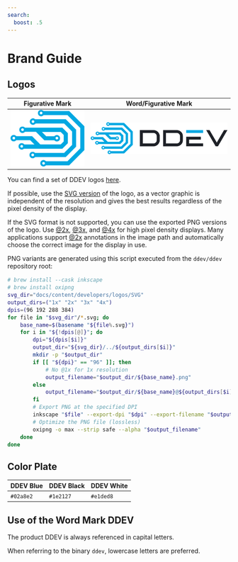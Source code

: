 ```yaml
---
search:
  boost: .5
---
```

# Brand Guide

## Logos

| Figurative Mark                        | Word/Figurative Mark                               |
|----------------------------------------|----------------------------------------------------|
| ![Figurative Mark](logos/SVG/Logo.svg) | ![Word/Figurative Mark](logos/SVG/Logo_w_text.svg) |

You can find a set of DDEV logos [here](https://github.com/ddev/ddev/tree/main/docs/content/developers/logos).

If possible, use the [SVG version](https://github.com/ddev/ddev/tree/main/docs/content/developers/logos/SVG) of the logo, as a vector graphic is independent of the resolution and gives the best results regardless of the pixel density of the display.

If the SVG format is not supported, you can use the exported PNG versions of the logo. Use [@2x](https://github.com/ddev/ddev/tree/main/docs/content/developers/logos/2x), [@3x](https://github.com/ddev/ddev/tree/main/docs/content/developers/logos/3x), and [@4x](https://github.com/ddev/ddev/tree/main/docs/content/developers/logos/4x) for high
pixel density displays. Many applications support [@2x](https://github.com/ddev/ddev/tree/main/docs/content/developers/logos/2x) annotations in the image path and automatically choose the correct image for the display in use.

PNG variants are generated using this script executed from the `ddev/ddev` repository root:

```bash
# brew install --cask inkscape
# brew install oxipng
svg_dir="docs/content/developers/logos/SVG"
output_dirs=("1x" "2x" "3x" "4x")
dpis=(96 192 288 384)
for file in "$svg_dir"/*.svg; do
    base_name=$(basename "${file%.svg}")
    for i in "${!dpis[@]}"; do
        dpi="${dpis[$i]}"
        output_dir="${svg_dir}/../${output_dirs[$i]}"
        mkdir -p "$output_dir"
        if [[ "${dpi}" == "96" ]]; then
            # No @1x for 1x resolution
            output_filename="$output_dir/${base_name}.png"
        else
            output_filename="$output_dir/${base_name}@${output_dirs[$i]}.png"
        fi
        # Export PNG at the specified DPI
        inkscape "$file" --export-dpi "$dpi" --export-filename "$output_filename"
        # Optimize the PNG file (lossless)
        oxipng -o max --strip safe --alpha "$output_filename"
    done
done
```

## Color Plate

| DDEV Blue | DDEV Black | DDEV White |
|-----------|------------|------------|
| `#02a8e2` | `#1e2127`  | `#e1ded8`  |

## Use of the Word Mark DDEV

The product DDEV is always referenced in capital letters.

When referring to the binary `ddev`, lowercase letters are preferred.
